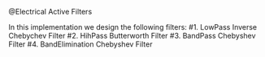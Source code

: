 @Electrical Active Filters

In this implementation we design the following filters:
#1. LowPass Inverse Chebychev Filter
#2. HihPass Butterworth Filter
#3. BandPass Chebyshev Filter
#4. BandElimination Chebyshev Filter


